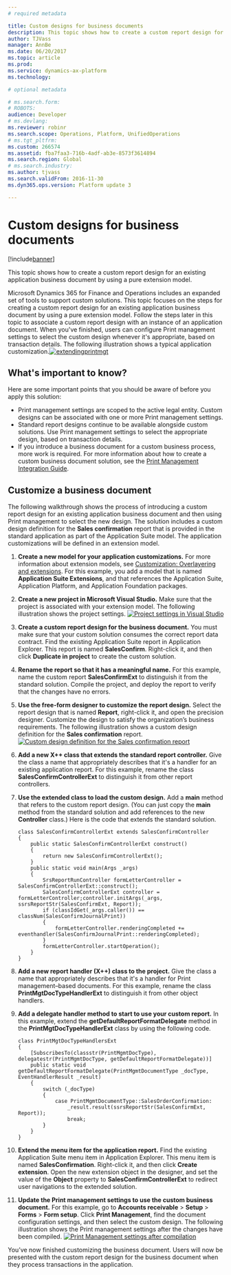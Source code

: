 ```yaml
---
# required metadata

title: Custom designs for business documents
description: This topic shows how to create a custom report design for an existing application business document by using a pure extension model. 
author: TJVass
manager: AnnBe
ms.date: 06/20/2017
ms.topic: article
ms.prod: 
ms.service: dynamics-ax-platform
ms.technology: 

# optional metadata

# ms.search.form: 
# ROBOTS: 
audience: Developer
# ms.devlang: 
ms.reviewer: robinr
ms.search.scope: Operations, Platform, UnifiedOperations
# ms.tgt_pltfrm: 
ms.custom: 266574
ms.assetid: fba7faa3-716b-4adf-ab3e-8573f3614894
ms.search.region: Global
# ms.search.industry: 
ms.author: tjvass
ms.search.validFrom: 2016-11-30
ms.dyn365.ops.version: Platform update 3

---
```


# Custom designs for business documents

[!include[banner](../includes/banner.md)]


This topic shows how to create a custom report design for an existing application business document by using a pure extension model. 

Microsoft Dynamics 365 for Finance and Operations includes an expanded set of tools to support custom solutions. This topic focuses on the steps for creating a custom report design for an existing application business document by using a pure extension model. Follow the steps later in this topic to associate a custom report design with an instance of an application document. When you've finished, users can configure Print management settings to select the custom design whenever it's appropriate, based on transaction details. The following illustration shows a typical application customization.[![extendingprintmgt](./media/extendingprintmgt1.png)](./media/extendingprintmgt1.png)  

## What's important to know?
Here are some important points that you should be aware of before you apply this solution:

-   Print management settings are scoped to the active legal entity. Custom designs can be associated with one or more Print management settings.
-   Standard report designs continue to be available alongside custom solutions. Use Print management settings to select the appropriate design, based on transaction details.
-   If you introduce a business document for a custom business process, more work is required. For more information about how to create a custom business document solution, see the [Print Management Integration Guide](https://www.microsoft.com/en-us/download/details.aspx?id=36049).

## Customize a business document
The following walkthrough shows the process of introducing a custom report design for an existing application business document and then using Print management to select the new design. The solution includes a custom design definition for the **Sales confirmation** report that is provided in the standard application as part of the Application Suite model. The application customizations will be defined in an extension model.

1.  **Create a new model for your application customizations.** For more information about extension models, see [Customization: Overlayering and extensions](..\extensibility\customization-overlayering-extensions.md). For this example, you add a model that is named **Application Suite Extensions**, and that references the Application Suite, Application Platform, and Application Foundation packages.
2.  **Create a new project in Microsoft Visual Studio.** Make sure that the project is associated with your extension model. The following illustration shows the project settings. [![Project settings in Visual Studio](./media/app-extension-vs-project-settings.png)](./media/app-extension-vs-project-settings.png)
3.  **Create a custom report design for the business document.** You must make sure that your custom solution consumes the correct report data contract. Find the existing Application Suite report in Application Explorer. This report is named **SalesConfirm**. Right-click it, and then click **Duplicate in project** to create the custom solution.
4.  **Rename the report so that it has a meaningful name.** For this example, name the custom report **SalesConfirmExt** to distinguish it from the standard solution. Compile the project, and deploy the report to verify that the changes have no errors.
5.  **Use the free-form designer to customize the report design.** Select the report design that is named **Report**, right-click it, and open the precision designer. Customize the design to satisfy the organization’s business requirements. The following illustration shows a custom design definition for the **Sales confirmation** report. [![Custom design definition for the Sales confirmation report](./media/app-extension-report-designer-1024x613.png)](./media/app-extension-report-designer.png)
6.  **Add a new X++ class that extends the standard report controller.** Give the class a name that appropriately describes that it's a handler for an existing application report. For this example, rename the class **SalesConfirmControllerExt** to distinguish it from other report controllers.
7.  **Use the extended class to load the custom design.** Add a **main** method that refers to the custom report design. (You can just copy the **main** method from the standard solution and add references to the new **Controller** class.) Here is the code that extends the standard solution.

        class SalesConfirmControllerExt extends SalesConfirmController
        {
            public static SalesConfirmControllerExt construct()
            {
                return new SalesConfirmControllerExt();
            }
            public static void main(Args _args)
            {
                SrsReportRunController formLetterController = SalesConfirmControllerExt::construct();
                SalesConfirmControllerExt controller = formLetterController;controller.initArgs(_args, ssrsReportStr(SalesConfirmExt, Report));
                if (classIdGet(_args.caller()) == classNum(SalesConfirmJournalPrint))
                {
                    formLetterController.renderingCompleted += eventhandler(SalesConfirmJournalPrint::renderingCompleted);
                }
                formLetterController.startOperation();
            }
        }

8.  **Add a new report handler (X++) class to the project.** Give the class a name that appropriately describes that it's a handler for Print management–based documents. For this example, rename the class **PrintMgtDocTypeHandlerExt** to distinguish it from other object handlers.
9.  **Add a delegate handler method to start to use your custom report.** In this example, extend the **getDefaultReportFormatDelegate** method in the **PrintMgtDocTypeHandlerExt** class by using the following code.

        class PrintMgtDocTypeHandlersExt
        {
            [SubscribesTo(classstr(PrintMgmtDocType), delegatestr(PrintMgmtDocType, getDefaultReportFormatDelegate))]
            public static void getDefaultReportFormatDelegate(PrintMgmtDocumentType _docType, EventHandlerResult _result)
            {
                switch (_docType)
                {
                    case PrintMgmtDocumentType::SalesOrderConfirmation:
                        _result.result(ssrsReportStr(SalesConfirmExt, Report));
                        break;
                }
            }
        }

10. **Extend the menu item for the application report.** Find the existing Application Suite menu item in Application Explorer. This menu item is named **SalesConfirmation**. Right-click it, and then click **Create extension**. Open the new extension object in the designer, and set the value of the **Object** property to **SalesConfirmControllerExt** to redirect user navigations to the extended solution.
11. **Update the Print management settings to use the custom business document.** For this example, go to **Accounts receivable** &gt; **Setup** &gt; **Forms** &gt; **Form setup**. Click **Print Management**, find the document configuration settings, and then select the custom design. The following illustration shows the Print management settings after the changes have been compiled. [![Print Management settings after compilation](./media/app-extension-print-mgt-after-1024x608.png)](./media/app-extension-print-mgt-after.png)

You’ve now finished customizing the business document. Users will now be presented with the custom report design for the business document when they process transactions in the application.



